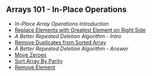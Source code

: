 Arrays 101 - In-Place Operations
---
- *In-Place Array Operations Introduction*
- [Replace Elements with Greatest Element on Right Side]()
- *A Better Repeated Deletion Algorithm - Intro*
- [Remove Duplicates from Sorted Array]()
- *A Better Repeated Deletion Algorithm - Answer*
- [Move Zeroes]()
- [Sort Array By Parity]()
- [Remove Element]()
